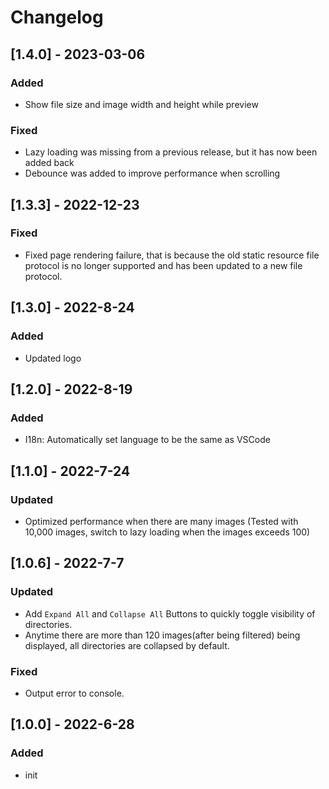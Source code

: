 # Changelog

## [1.4.0] - 2023-03-06

### Added

- Show file size and image width and height while preview

### Fixed

- Lazy loading was missing from a previous release, but it has now been added back
- Debounce was added to improve performance when scrolling

## [1.3.3] - 2022-12-23

### Fixed

- Fixed page rendering failure, that is because the old static resource file protocol is no longer supported and has been updated to a new file protocol.

## [1.3.0] - 2022-8-24

### Added

- Updated logo

## [1.2.0] - 2022-8-19

### Added

- I18n: Automatically set language to be the same as VSCode

## [1.1.0] - 2022-7-24

### Updated

- Optimized performance when there are many images (Tested with 10,000 images, switch to lazy loading when the images exceeds 100)

## [1.0.6] - 2022-7-7

### Updated

- Add `Expand All` and `Collapse All` Buttons to quickly toggle visibility of directories.
- Anytime there are more than 120 images(after being filtered) being displayed, all directories are collapsed by default.

### Fixed

- Output error to console.

## [1.0.0] - 2022-6-28

### Added

- init
